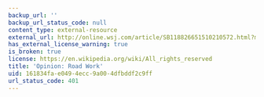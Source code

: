 ```yaml
---
backup_url: ''
backup_url_status_code: null
content_type: external-resource
external_url: http://online.wsj.com/article/SB118826651510210572.html?mod=todays_us_opinion
has_external_license_warning: true
is_broken: true
license: https://en.wikipedia.org/wiki/All_rights_reserved
title: 'Opinion: Road Work'
uid: 161834fa-e049-4ecc-9a00-4dfbddf2c9ff
url_status_code: 401
---
```

